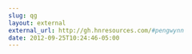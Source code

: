 ```yaml
---
slug: qg
layout: external
external_url: http://gh.hnresources.com/#pengwynn
date: 2012-09-25T10:24:46-05:00
---
```


